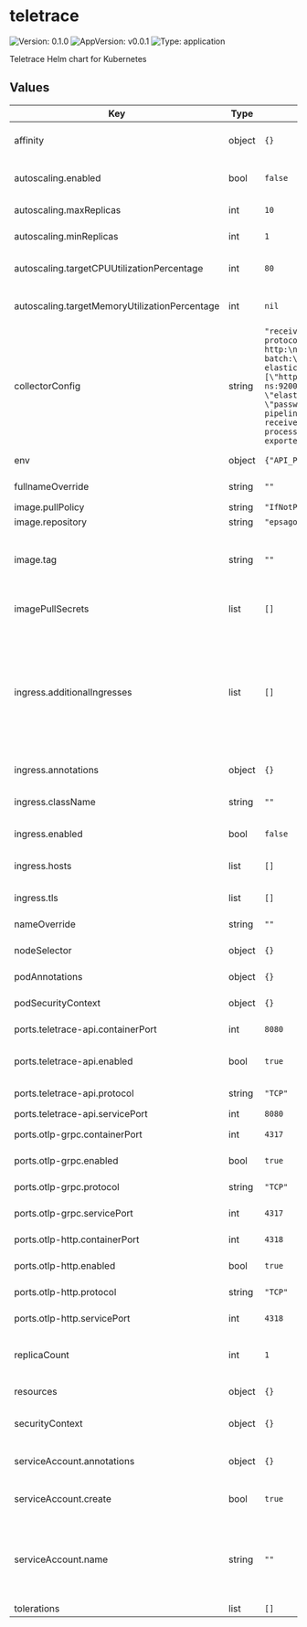 # teletrace

![Version: 0.1.0](https://img.shields.io/badge/Version-0.1.0-informational?style=flat-square) ![AppVersion: v0.0.1](https://img.shields.io/badge/AppVersion-v0.0.1-informational?style=flat-square) ![Type: application](https://img.shields.io/badge/Type-application-informational?style=flat-square)

Teletrace Helm chart for Kubernetes

## Values

| Key | Type | Default | Description |
|-----|------|---------|-------------|
| affinity | object | `{}` | Affinity configuration for pods |
| autoscaling.enabled | bool | `false` | Whether to enable deployment autoscaling |
| autoscaling.maxReplicas | int | `10` | Maximum autoscaling replicas |
| autoscaling.minReplicas | int | `1` | Minimum autoscaling replicas |
| autoscaling.targetCPUUtilizationPercentage | int | `80` | Target CPU utilization percentage |
| autoscaling.targetMemoryUtilizationPercentage | int | `nil` | Target memory utilization percentage |
| collectorConfig | string | `"receivers:\n  otlp:\n    protocols:\n      grpc:\n      http:\nprocessors:\n  batch:\nexporters:\n  # elasticsearch:\n  #   endpoints: [\"http://elastic-svc.elastic-ns:9200/\"]\n  #   username: \"elastic\"\n  #   password: \"password\"\nservice:\n  pipelines:\n    traces:\n      receivers: [otlp]\n      processors: [batch]\n      # exporters: [elasticsearch]\n"` | Teletrace OpenTelemetry collector config |
| env | object | `{"API_PORT":"8080","DEBUG":"false"}` | Environment variables to add |
| fullnameOverride | string | `""` | Overrides the chart computed fullname |
| image.pullPolicy | string | `"IfNotPresent"` | Image pull policy |
| image.repository | string | `"epsagon/lupa"` | Image repository |
| image.tag | string | `""` | Image tag. Overrides the image tag whose default is the chart appVersion. |
| imagePullSecrets | list | `[]` | Image pull secrets for the image registry |
| ingress.additionalIngresses | list | `[]` | Additional ingresses for when differently annotated ingress services are required. Each additional ingress needs "name" key set to something unique. Created if ingress.enabled set to true. |
| ingress.annotations | object | `{}` | Annotations for ingress |
| ingress.className | string | `""` | Ingress class name to identify ingress controllers |
| ingress.enabled | bool | `false` | Whether to enable ingress |
| ingress.hosts | list | `[]` | Ingress host names with their path names |
| ingress.tls | list | `[]` | Ingress TLS configuration |
| nameOverride | string | `""` | Overrides the chart name |
| nodeSelector | object | `{}` | Node selector for pods |
| podAnnotations | object | `{}` | Annotations for pods |
| podSecurityContext | object | `{}` | Pod-level security configuration |
| ports.teletrace-api.containerPort | int | `8080` | Container port for API |
| ports.teletrace-api.enabled | bool | `true` | Whether to enable port for the API (+frontend) |
| ports.teletrace-api.protocol | string | `"TCP"` | Protocol to use for API |
| ports.teletrace-api.servicePort | int | `8080` | Service port for API |
| ports.otlp-grpc.containerPort | int | `4317` | Container port for OTLP gRPC |
| ports.otlp-grpc.enabled | bool | `true` | Whether to enable port for OTLP gRPC |
| ports.otlp-grpc.protocol | string | `"TCP"` | Protocol to use for OTLP gRPC |
| ports.otlp-grpc.servicePort | int | `4317` | Service port for OTLP gRPC |
| ports.otlp-http.containerPort | int | `4318` | Container port for OTLP HTTP |
| ports.otlp-http.enabled | bool | `true` | Whether to enable port for OTLP HTTP |
| ports.otlp-http.protocol | string | `"TCP"` | Protocol to use for OTLP HTTP |
| ports.otlp-http.servicePort | int | `4318` | Service port for OTLP HTTP |
| replicaCount | int | `1` | Number of replicas to use. Ignored if `autoscaling.enabled` is set to `true`. |
| resources | object | `{}` | Resource requests and limits |
| securityContext | object | `{}` | Container-level security configuration |
| serviceAccount.annotations | object | `{}` | Annotations to add to the service account |
| serviceAccount.create | bool | `true` | Specifies whether a service account should be created |
| serviceAccount.name | string | `""` | The name of the service account to use. If not set and create is true, a name is generated using the fullname template. |
| tolerations | list | `[]` | Tolerations for pods |
